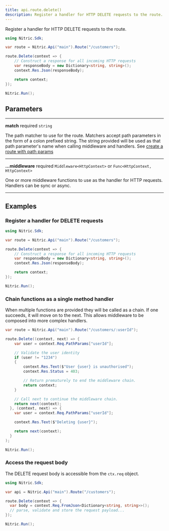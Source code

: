 ```yaml
---
title: api.route.delete()
description: Register a handler for HTTP DELETE requests to the route.
---
```


Register a handler for HTTP DELETE requests to the route.

```csharp
using Nitric.Sdk;

var route = Nitric.Api("main").Route("/customers");

route.Delete(context => {
    // Construct a response for all incoming HTTP requests
    var responseBody = new Dictionary<string, string>();
    context.Res.Json(responseBody);

    return context;
});

Nitric.Run();
```

## Parameters

---

**match** required `string`

The path matcher to use for the route. Matchers accept path parameters in the form of a colon prefixed string. The string provided will be used as that path parameter's name when calling middleware and handlers. See [create a route with path params](#create-a-route-with-path-params)

---

**...middleware** required `Middleware<HttpContext>` or `Func<HttpContext, HttpContext>`

One or more middleware functions to use as the handler for HTTP requests. Handlers can be sync or async.

---

## Examples

### Register a handler for DELETE requests

```csharp
using Nitric.Sdk;

var route = Nitric.Api("main").Route("/customers");

route.Delete(context => {
    // Construct a response for all incoming HTTP requests
    var responseBody = new Dictionary<string, string>();
    context.Res.Json(responseBody);

    return context;
});

Nitric.Run();
```

### Chain functions as a single method handler

When multiple functions are provided they will be called as a chain. If one succeeds, it will move on to the next. This allows middleware to be composed into more complex handlers.

```csharp
var route = Nitric.Api("main").Route("/customers/:userId");

route.Delete((context, next) => {
    var user = context.Req.PathParams["userId"];

    // Validate the user identity
    if (user != "1234")
    {
        context.Res.Text($"User {user} is unauthorised");
        context.Res.Status = 403;

        // Return prematurely to end the middleware chain.
        return context;
    }

    // Call next to continue the middleware chain.
    return next(context);
  }, (context, next) => {
    var user = context.Req.PathParams["userId"];

    context.Res.Text($"Deleting {user}");

    return next(context);
  }
);

Nitric.Run();
```

### Access the request body

The DELETE request body is accessible from the `ctx.req` object.

```csharp
using Nitric.Sdk;

var api = Nitric.Api("main").Route("/customers");

route.Delete(context => {
  var body = context.Req.FromJson<Dictionary<string, string>>();
  // parse, validate and store the request payload...
});

Nitric.Run();
```
